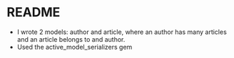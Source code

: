 # README

* I wrote 2 models: author and article, where an author has many articles and an article belongs to and author.
* Used the active_model_serializers gem
